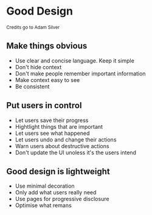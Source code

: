 # Good Design

<small>Credits go to Adam Silver</small>

## Make things obvious

- Use clear and concise language. Keep it simple
- Don't hide context
- Don't make people remember important information
- Make context easy to see
- Be consistent

## Put users in control

- Let users save their progress
- Hightlight things that are important
- Let users see what happened
- Let users undo and change their actions
- Warn users about destructive actions
- Don't update the UI unoless it's the users intend

## Good design is lightweight

- Use minimal decoration
- Only add what users really need
- Use pages for progressive disclosure
- Optimise what remans
